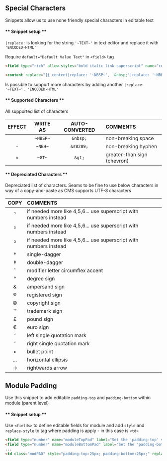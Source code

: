 <!--
<i class="fas fa-fw fa-exclamation"></i> IMPORTANT
<i class="fas fa-fw fa-bug"></i> BUG
<i class="fas fa-fw fa-wrench"></i> IMPROVEMENT
<i class="fas fa-fw fa-broom"></i> MAINTENANCE
-->

## Special Characters

Snippets allow us to use none friendly special characters in editable text


<!-- tabs:start -->

#### ** Snippet setup **

`|replace:` is looking for the string `'~TEXT~'` in text editor and replace it with `'ENCODED-HTML'`

<i class="fas fa-fw fa-exclamation"></i> Require `default="Default Value Text"` in `<field>` tag


``` html
<field type="rich" allow-styles="bold italic link superscript" name="content" default="Default Value Text"></field>

<content replace="{{ content|replace: '~NBSP~', '&nbsp;'|replace: '~NBH~', '&#8209;'|replace: '~GT~', '&gt;' }}"></content>"
```

<i class="fas fa-fw fa-wrench"></i> Is possible to support more characters by adding another `|replace: '~TEXT~', 'ENCODED-HTML'`


#### ** Supported Characters **

All supported list of characters

| EFFECT | WRITE AS | AUTO-CONVERTED | COMMENTS |
|:-:|:-:|:-:|:-|
| &nbsp;    | `~NBSP~`    | `&nbsp;` | non-breaking space |
| &#8209;   | `~NBH~`     | `&#8209;` | non-breaking hyphen |
| &gt;   | `~GT~`     | `&gt;` | greater-than sign (chevron) |


#### ** Depreciated Characters **

<i class="fas fa-fw fa-broom"></i> Depreciated list of characters. Seams to be fine to use below characters in way of a copy-and-paste as CMS supports UTF-8 characters

| COPY | COMMENTS |
|:-:|:-|
| &sup1;    | if needed more like 4,5,6... use superscript with numbers instead |
| &sup2;    | if needed more like 4,5,6... use superscript with numbers instead |
| &sup3;    | if needed more like 4,5,6... use superscript with numbers instead |
| &dagger;  | single-dagger |
| &Dagger;  | double-dagger |
| &circ;    | modifier letter circumflex accent |
| &deg;     | degree sign |
| &amp;     | ampersand sign|
| &reg;     | registered sign |
| &copy;    | copyright sign |
| &trade;   | trademark sign |
| &pound;   | pound sign |
| &euro;   | euro sign |
| &lsquo;   | left single quotation mark |
| &rsquo;   | right single quotation mark |
| &bull;    | bullet point |
| &hellip;  | horizontal ellipsis |
| &rarr;    | rightwards arrow |


<!--

| EFFECT | WRITE AS | AUTO-CONVERTED | COMMENTS |
|:-:|:-:|:-:|:-|
| &nbsp;    | `~NBSP~`    | `&nbsp;` | non-breaking space |
| &sup1;    | `~SUP1~`    | `&sup1;` | if you need 4,5,6... use supercript with numbers instead |
| &sup2;    | `~SUP2~`    | `&sup2;` | if you need 4,5,6... use supercript with numbers instead |
| &sup3;    | `~SUP3~`    | `&sup3;` | if you need 4,5,6... use supercript with numbers instead |
| &dagger;  | `~DAGGER1~` | `&dagger;` | single-dagger |
| &Dagger;  | `~DAGGER2~` | `&Dagger;` | double-dagger |
| &circ;    | `~CIRC~`    | `&circ;` | modifier letter circumflex accent |
| &deg;     | `~DEG~`     | `&deg;` | degree sign |
| &amp;     | `~AMP~`     | `&amp;` | ampersand sign|
| &reg;     | `~REG~`     | `&reg;` | registered sign |
| &copy;    | `~COPY~`    | `&copy;` | copyright sign |
| &trade;   | `~TRADE~`   | `&trade;` | trademark sign |
| &#8209;   | `~NBH~`     | `&#8209;` | non-breaking hyphen `\u{2011}` |
| &pound;   | `~£~`       | `&pound;` | pound sign knowing as `&pound;` |
| &lsquo;   | `~LSQUO~`   | `&lsquo;` | left single quotation mark |
| &rsquo;   | `~RSQUO~`   | `&rsquo;` | right single quotation mark |
| &bull;    | `~BULL~`    | `&bull;` | bullet point |
| &hellip;  | `~HELLIP~`  | `&hellip;` | horizontal ellipsis |
| &rarr;    | `~RARR~`    | `&rarr;` | rightwards arrow |

-->



<!-- tabs:end -->


## Module Padding

Use this snippet to add editable `padding-top` and `padding-bottom` within module (parent level)

<!-- tabs:start -->

#### ** Snippet setup **

Use `<fields>` to define editable fields for module and add `style` and `replace-style` to tag where padding is apply - in this case is `<td>`

``` html
<field type="number" name="moduleTopPad" label="Set the 'padding-top' value" hint="Use numbers only (default = 25)" default="25"></field>
<field type="number" name="moduleBottomPad" label="Set the 'padding-bottom' value" hint="Use numbers only (default = 25)" default="25"></field>
...
<td class="modPAD" style="padding-top:25px; padding-bottom:25px;" replace-style="padding-top:{{moduleTopPad}}px; padding-bottom:{{moduleBottomPad}}px;">
```


<!-- tabs:end -->
